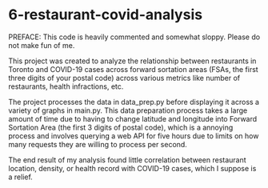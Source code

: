 # 6-restaurant-covid-analysis

PREFACE: This code is heavily commented and somewhat sloppy. Please do not make fun of me.

This project was created to analyze the relationship between restaurants in Toronto and COVID-19 cases across forward sortation areas (FSAs, the first three digits of your postal code) across various metrics like number of restaurants, health infractions, etc.

The project processes the data in data_prep.py before displaying it across a variety of graphs in main.py. This data preparation process takes a large amount of time due to having to change latitude and longitude into Forward Sortation Area (the first 3 digits of postal code), which is a annoying process and involves querying a web API for five hours due to limits on how many requests they are willing to process per second.

The end result of my analysis found little correlation between restaurant location, density, or health record with COVID-19 cases, which I suppose is a relief.
